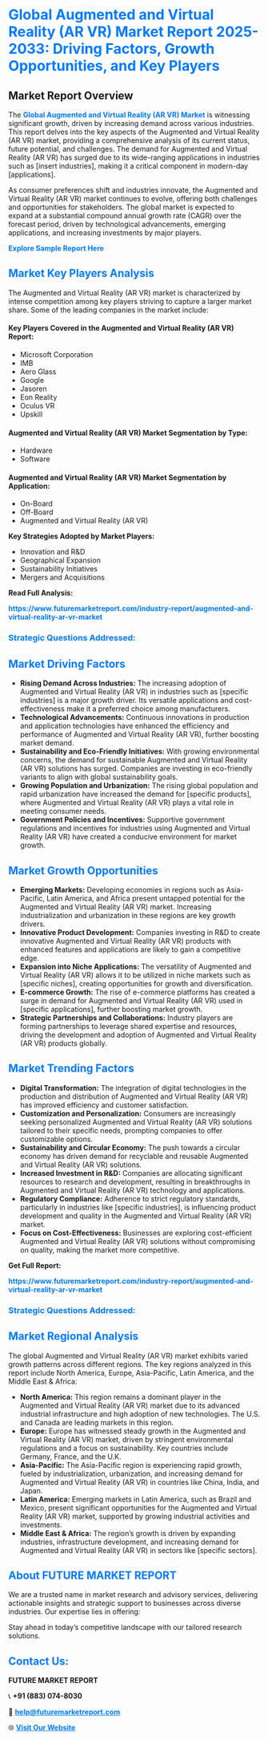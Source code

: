 <h1 style="color: #007BFF;">Global Augmented and Virtual Reality (AR VR) Market Report 2025-2033: Driving Factors, Growth Opportunities, and Key Players</h1>

<section id="overview">
<h2>Market Report Overview</h2>
<p>The <a href="https://www.futuremarketreport.com/industry-report/augmented-and-virtual-reality-ar-vr-market" style="color: #007BFF; text-decoration: none;"><strong>Global Augmented and Virtual Reality (AR VR) Market</strong></a> is witnessing significant growth, driven by increasing demand across various industries. This report delves into the key aspects of the Augmented and Virtual Reality (AR VR) market, providing a comprehensive analysis of its current status, future potential, and challenges. The demand for Augmented and Virtual Reality (AR VR) has surged due to its wide-ranging applications in industries such as [insert industries], making it a critical component in modern-day [applications].</p>
<p>As consumer preferences shift and industries innovate, the Augmented and Virtual Reality (AR VR) market continues to evolve, offering both challenges and opportunities for stakeholders. The global market is expected to expand at a substantial compound annual growth rate (CAGR) over the forecast period, driven by technological advancements, emerging applications, and increasing investments by major players.</p>
</section>

<section id="overview">
<p><a href="https://www.futuremarketreport.com/request-sample/reportId=116488" style="color: #007BFF; text-decoration: none;"><strong>Explore Sample Report Here</strong></a></p>
</section>

<section id="key-players">
<h2 style="color: #007BFF;">Market Key Players Analysis</h2>
<p>The Augmented and Virtual Reality (AR VR) market is characterized by intense competition among key players striving to capture a larger market share. Some of the leading companies in the market include:</p>
<h4>Key Players Covered in the Augmented and Virtual Reality (AR VR) Report:</h4>
<ul><li>Microsoft Corporation</li><li>IMB</li><li>Aero Glass</li><li>Google</li><li>Jasoren</li><li>Eon Reality</li><li>Oculus VR</li><li>Upskill</li></ul>
<h4>Augmented and Virtual Reality (AR VR) Market Segmentation by Type:</h4>
<ul><li>Hardware</li><li>Software</li></ul>

<h4>Augmented and Virtual Reality (AR VR) Market Segmentation by Application:</h4>
<ul><li>On-Board</li><li>Off-Board</li><li>Augmented and Virtual Reality (AR VR)</li></ul>
<p><strong>Key Strategies Adopted by Market Players:</strong></p>
<ul>
<li>Innovation and R&D</li>
<li>Geographical Expansion</li>
<li>Sustainability Initiatives</li>
<li>Mergers and Acquisitions</li>
</ul>
</section>

<section>
<p><strong>Read Full Analysis: </strong></p><a href="https://www.futuremarketreport.com/industry-report/augmented-and-virtual-reality-ar-vr-market" style="color: #007BFF; text-decoration: none;"><strong>https://www.futuremarketreport.com/industry-report/augmented-and-virtual-reality-ar-vr-market</strong></a>
<h3 style="color: #007BFF;">Strategic Questions Addressed:</h3>
</section>

<section id="driving-factors">
<h2 style="color: #007BFF;">Market Driving Factors</h2>
<ul>
<li><strong>Rising Demand Across Industries:</strong> The increasing adoption of Augmented and Virtual Reality (AR VR) in industries such as [specific industries] is a major growth driver. Its versatile applications and cost-effectiveness make it a preferred choice among manufacturers.</li>
<li><strong>Technological Advancements:</strong> Continuous innovations in production and application technologies have enhanced the efficiency and performance of Augmented and Virtual Reality (AR VR), further boosting market demand.</li>
<li><strong>Sustainability and Eco-Friendly Initiatives:</strong> With growing environmental concerns, the demand for sustainable Augmented and Virtual Reality (AR VR) solutions has surged. Companies are investing in eco-friendly variants to align with global sustainability goals.</li>
<li><strong>Growing Population and Urbanization:</strong> The rising global population and rapid urbanization have increased the demand for [specific products], where Augmented and Virtual Reality (AR VR) plays a vital role in meeting consumer needs.</li>
<li><strong>Government Policies and Incentives:</strong> Supportive government regulations and incentives for industries using Augmented and Virtual Reality (AR VR) have created a conducive environment for market growth.</li>
</ul>
</section>

<section id="growth-opportunities">
<h2 style="color: #007BFF;">Market Growth Opportunities</h2>
<ul>
<li><strong>Emerging Markets:</strong> Developing economies in regions such as Asia-Pacific, Latin America, and Africa present untapped potential for the Augmented and Virtual Reality (AR VR) market. Increasing industrialization and urbanization in these regions are key growth drivers.</li>
<li><strong>Innovative Product Development:</strong> Companies investing in R&D to create innovative Augmented and Virtual Reality (AR VR) products with enhanced features and applications are likely to gain a competitive edge.</li>
<li><strong>Expansion into Niche Applications:</strong> The versatility of Augmented and Virtual Reality (AR VR) allows it to be utilized in niche markets such as [specific niches], creating opportunities for growth and diversification.</li>
<li><strong>E-commerce Growth:</strong> The rise of e-commerce platforms has created a surge in demand for Augmented and Virtual Reality (AR VR) used in [specific applications], further boosting market growth.</li>
<li><strong>Strategic Partnerships and Collaborations:</strong> Industry players are forming partnerships to leverage shared expertise and resources, driving the development and adoption of Augmented and Virtual Reality (AR VR) products globally.</li>
</ul>
</section>

<section id="trending-factors">
<h2 style="color: #007BFF;">Market Trending Factors</h2>
<ul>
<li><strong>Digital Transformation:</strong> The integration of digital technologies in the production and distribution of Augmented and Virtual Reality (AR VR) has improved efficiency and customer satisfaction.</li>
<li><strong>Customization and Personalization:</strong> Consumers are increasingly seeking personalized Augmented and Virtual Reality (AR VR) solutions tailored to their specific needs, prompting companies to offer customizable options.</li>
<li><strong>Sustainability and Circular Economy:</strong> The push towards a circular economy has driven demand for recyclable and reusable Augmented and Virtual Reality (AR VR) solutions.</li>
<li><strong>Increased Investment in R&D:</strong> Companies are allocating significant resources to research and development, resulting in breakthroughs in Augmented and Virtual Reality (AR VR) technology and applications.</li>
<li><strong>Regulatory Compliance:</strong> Adherence to strict regulatory standards, particularly in industries like [specific industries], is influencing product development and quality in the Augmented and Virtual Reality (AR VR) market.</li>
<li><strong>Focus on Cost-Effectiveness:</strong> Businesses are exploring cost-efficient Augmented and Virtual Reality (AR VR) solutions without compromising on quality, making the market more competitive.</li>
</ul>
</section>

<section>
<p><strong>Get Full Report: </strong></p><a href="https://www.futuremarketreport.com/industry-report/augmented-and-virtual-reality-ar-vr-market" style="color: #007BFF; text-decoration: none;"><strong>https://www.futuremarketreport.com/industry-report/augmented-and-virtual-reality-ar-vr-market</strong></a>
<h3 style="color: #007BFF;">Strategic Questions Addressed:</h3>
</section>


<section id="regional-analysis">
<h2 style="color: #007BFF;">Market Regional Analysis</h2>
<p>The global Augmented and Virtual Reality (AR VR) market exhibits varied growth patterns across different regions. The key regions analyzed in this report include North America, Europe, Asia-Pacific, Latin America, and the Middle East & Africa:</p>
<ul>
<li><strong>North America:</strong> This region remains a dominant player in the Augmented and Virtual Reality (AR VR) market due to its advanced industrial infrastructure and high adoption of new technologies. The U.S. and Canada are leading markets in this region.</li>
<li><strong>Europe:</strong> Europe has witnessed steady growth in the Augmented and Virtual Reality (AR VR) market, driven by stringent environmental regulations and a focus on sustainability. Key countries include Germany, France, and the U.K.</li>
<li><strong>Asia-Pacific:</strong> The Asia-Pacific region is experiencing rapid growth, fueled by industrialization, urbanization, and increasing demand for Augmented and Virtual Reality (AR VR) in countries like China, India, and Japan.</li>
<li><strong>Latin America:</strong> Emerging markets in Latin America, such as Brazil and Mexico, present significant opportunities for the Augmented and Virtual Reality (AR VR) market, supported by growing industrial activities and investments.</li>
<li><strong>Middle East & Africa:</strong> The region’s growth is driven by expanding industries, infrastructure development, and increasing demand for Augmented and Virtual Reality (AR VR) in sectors like [specific sectors].</li>
</ul>
</section>

<footer>
<h2 style="color: #007BFF;">About FUTURE MARKET REPORT</h2>
<p>We are a trusted name in market research and advisory services, delivering actionable insights and strategic support to businesses across diverse industries. Our expertise lies in offering:</p>

<p>Stay ahead in today’s competitive landscape with our tailored research solutions.</p>

<h2 style="color: #007BFF;">Contact Us:</h2>
<p><strong>FUTURE MARKET REPORT</strong></p>
<p>📞 <strong>+91 (883) 074-8030</strong></p>
<p>📧 <strong><a href="mailto:help@futuremarketreport.com" style="color: #007BFF;">help@futuremarketreport.com</a></strong></p>
<p>🌐 <strong><a href="https://www.futuremarketreport.com/" style="color: #007BFF;">Visit Our Website</a></strong></p>
</footer>
